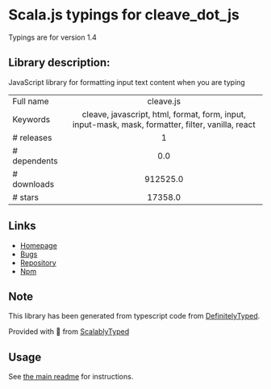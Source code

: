 
# Scala.js typings for cleave_dot_js

Typings are for version 1.4

## Library description:
JavaScript library for formatting input text content when you are typing

|                    |                 |
| ------------------ | :-------------: |
| Full name          | cleave.js |
| Keywords           | cleave, javascript, html, format, form, input, input-mask, mask, formatter, filter, vanilla, react |
| # releases         | 1 |
| # dependents       | 0.0 |
| # downloads        | 912525.0 |
| # stars            | 17358.0 |

## Links
- [Homepage](https://github.com/nosir/cleave.js)
- [Bugs](https://github.com/nosir/cleave.js/issues)
- [Repository](https://github.com/nosir/cleave.js)
- [Npm](https://www.npmjs.com/package/cleave.js)
    


## Note
This library has been generated from typescript code from [DefinitelyTyped](https://definitelytyped.org).

Provided with :purple_heart: from [ScalablyTyped](https://github.com/oyvindberg/ScalablyTyped)

## Usage
See [the main readme](../../readme.md) for instructions.


